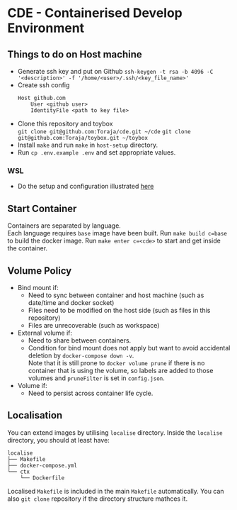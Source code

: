 # CDE - Containerised Develop Environment

## Things to do on Host machine
- Generate ssh key and put on Github
  `ssh-keygen -t rsa -b 4096 -C '<description>' -f '/home/<user>/.ssh/<key_file_name>'`
- Create ssh config
  ```sshconfig
  Host github.com
      User <github user>
      IdentityFile <path to key file>
  ```
- Clone this repository and toybox  
  `git clone git@github.com:Toraja/cde.git ~/cde`
	`git clone git@github.com:Toraja/toybox.git ~/toybox`
- Install `make` and run `make` in `host-setup` directory.
- Run `cp .env.example .env` and set appropriate values.

### WSL
- Do the setup and configuration illustrated
  [here](https://github.com/Toraja/toybox/blob/master/windows/wsl/wsl.md)

## Start Container
Containers are separated by language.  
Each language requires `base` image have been built. Run `make build c=base` to
build the docker image.
Run `make enter c=<cde>` to start and get inside the container.

## Volume Policy
- Bind mount if:
  - Need to sync between container and host machine (such as date/time and
    docker socket)
  - Files need to be modified on the host side (such as files in this repository)
  - Files are unrecoverable (such as workspace)
- External volume if:
  - Need to share between containers.
  - Condition for bind mount does not apply but want to avoid accidental
    deletion by `docker-compose down -v`.  
    Note that it is still prone to `docker volume prune` if there is no
    container that is using the volume, so labels are added to those volumes and
    `pruneFilter` is set in `config.json`.
- Volume if:
  - Need to persist across container life cycle.

## Localisation
You can extend images by utilising `localise` directory.
Inside the `localise` directory, you should at least have:
```
localise
├── Makefile
├── docker-compose.yml
└── ctx
    └── Dockerfile
```

Localised `Makefile` is included in the main `Makefile` automatically.
You can also `git clone` repository if the directory structure mathces it.
